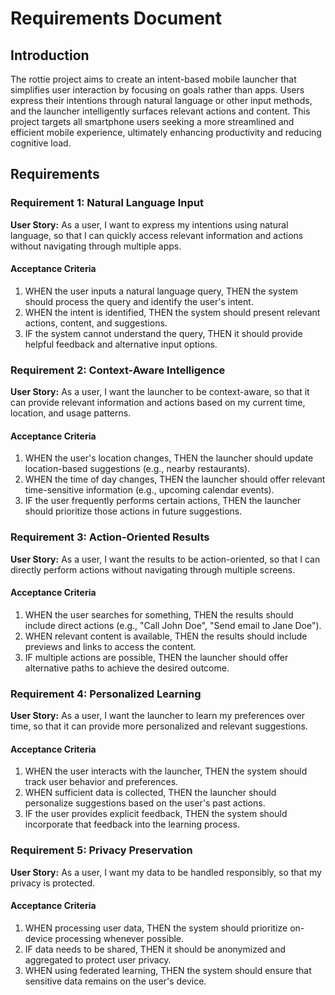 # Requirements Document

## Introduction
The rottie project aims to create an intent-based mobile launcher that simplifies user interaction by focusing on goals rather than apps. Users express their intentions through natural language or other input methods, and the launcher intelligently surfaces relevant actions and content. This project targets all smartphone users seeking a more streamlined and efficient mobile experience, ultimately enhancing productivity and reducing cognitive load.

## Requirements

### Requirement 1: Natural Language Input
**User Story:** As a user, I want to express my intentions using natural language, so that I can quickly access relevant information and actions without navigating through multiple apps.
#### Acceptance Criteria
1. WHEN the user inputs a natural language query, THEN the system should process the query and identify the user's intent.
2. WHEN the intent is identified, THEN the system should present relevant actions, content, and suggestions.
3. IF the system cannot understand the query, THEN it should provide helpful feedback and alternative input options.

### Requirement 2: Context-Aware Intelligence
**User Story:** As a user, I want the launcher to be context-aware, so that it can provide relevant information and actions based on my current time, location, and usage patterns.
#### Acceptance Criteria
1. WHEN the user's location changes, THEN the launcher should update location-based suggestions (e.g., nearby restaurants).
2. WHEN the time of day changes, THEN the launcher should offer relevant time-sensitive information (e.g., upcoming calendar events).
3. IF the user frequently performs certain actions, THEN the launcher should prioritize those actions in future suggestions.

### Requirement 3: Action-Oriented Results
**User Story:** As a user, I want the results to be action-oriented, so that I can directly perform actions without navigating through multiple screens.
#### Acceptance Criteria
1. WHEN the user searches for something, THEN the results should include direct actions (e.g., "Call John Doe", "Send email to Jane Doe").
2. WHEN relevant content is available, THEN the results should include previews and links to access the content.
3. IF multiple actions are possible, THEN the launcher should offer alternative paths to achieve the desired outcome.

### Requirement 4: Personalized Learning
**User Story:** As a user, I want the launcher to learn my preferences over time, so that it can provide more personalized and relevant suggestions.
#### Acceptance Criteria
1. WHEN the user interacts with the launcher, THEN the system should track user behavior and preferences.
2. WHEN sufficient data is collected, THEN the launcher should personalize suggestions based on the user's past actions.
3. IF the user provides explicit feedback, THEN the system should incorporate that feedback into the learning process.

### Requirement 5: Privacy Preservation
**User Story:** As a user, I want my data to be handled responsibly, so that my privacy is protected.
#### Acceptance Criteria
1. WHEN processing user data, THEN the system should prioritize on-device processing whenever possible.
2. IF data needs to be shared, THEN it should be anonymized and aggregated to protect user privacy.
3. WHEN using federated learning, THEN the system should ensure that sensitive data remains on the user's device.
